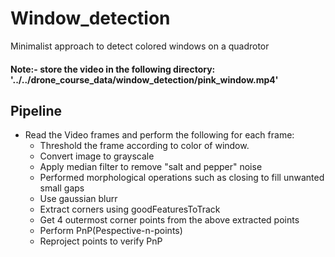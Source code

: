 # Window_detection
Minimalist approach to detect colored windows on a quadrotor

#### Note:- store the video in the following directory: '../../drone_course_data/window_detection/pink_window.mp4'

## Pipeline
* Read the Video frames and perform the following for each frame:
  * Threshold the frame according to color of window.
  * Convert image to grayscale
  * Apply median filter to remove "salt and pepper" noise 
  * Performed morphological operations such as closing to fill unwanted small gaps
  * Use gaussian blurr 
  * Extract corners using goodFeaturesToTrack
  * Get 4 outermost corner points from the above extracted points
  * Perform PnP(Pespective-n-points)
  * Reproject points to verify PnP
